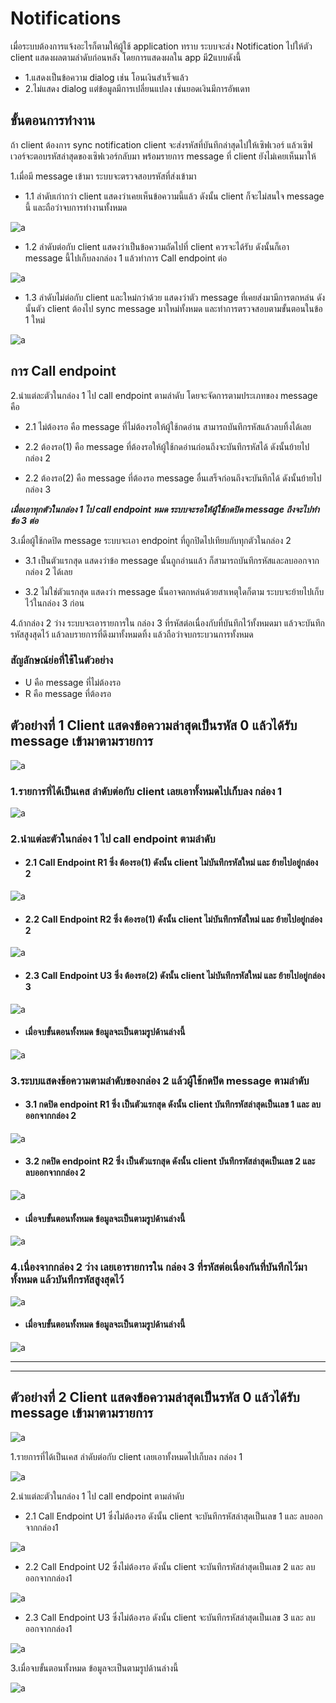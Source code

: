 # Notifications
เมื่อระบบต้องการแจ้งอะไรก็ตามให้ผู้ใช้ application ทราบ ระบบจะส่ง Notification ไปให้ตัว client แสดงผลตามลำดับก่อนหลัง โดยการแสดงผลใน app มี2แบบดังนี้
* 1.แสดงเป็นข้อความ dialog เช่น โอนเงินสำเร็จแล้ว
* 2.ไม่แสดง dialog แต่ข้อมูลมีการเปลี่ยนแปลง เช่นยอดเงินมีการอัพเดท
## ขั้นตอนการทำงาน
ถ้า client ต้องการ sync notification client จะส่งรหัสที่บันทึกล่าสุดไปให้เซิฟเวอร์ แล้วเซิฟเวอร์จะตอบรหัสล่าสุดของเซิฟเวอร์กลับมา พร้อมรายการ message ที่ client ยังไม่เคยเห็นมาให้

1.เมื่อมี message เข้ามา ระบบจะตรวจสอบรหัสที่ส่งเข้ามา

* 1.1 ลำดับเก่ากว่า client แสดงว่าเคยเห็นข้อความนี้แล้ว ดังนั้น client ก็จะไม่สนใจ message นี้ และถือว่าจบการทำงานทั้งหมด

![a](notitPlantUML/notit.png)

* 1.2 ลำดับต่อกับ client แสดงว่าเป็นข้อความถัดไปที่ client ควรจะได้รับ ดังนั้นก็เอา message นี้ไปเก็บลงกล่อง 1 แล้วทำการ Call endpoint ต่อ

![a](notitPlantUML\\simple.png)

* 1.3 ลำดับไม่ต่อกับ client และใหม่กว่าด้วย แสดงว่าตัว message ที่เคยส่งมามีการตกหล่น ดังนั้นตัว client ต้องไป sync message มาใหม่ทั้งหมด และทำการตรวจสอบตามขั้นตอนในข้อ 1 ใหม่

![a](notitPlantUML\\unsimple.png)

## การ Call endpoint
2.นำแต่ละตัวในกล่อง 1 ไป call endpoint ตามลำดับ โดยจะจัดการตามประเภทของ message คือ

* 2.1 ไม่ต้องรอ คือ message ที่ไม่ต้องรอให้ผู้ใช้กดอ่าน สามารถบันทึกรหัสแล้วลบทิ้งได้เลย

* 2.2 ต้องรอ(1) คือ message ที่ต้องรอให้ผู้ใช้กดอ่านก่อนถึงจะบันทึกรหัสได้ ดังนั้นย้ายไปกล่อง 2

* 2.2 ต้องรอ(2) คือ message ที่ต้องรอ message อื่นเสร็จก่อนถึงจะบันทึกได้ ดังนั้นย้ายไปกล่อง 3

***เมื่อเอาทุกตัวในกล่อง 1 ไป call endpoint หมด ระบบจะรอให้ผู้ใช้กดปิด message ถึงจะไปทำข้อ 3 ต่อ***

3.เมื่อผู้ใช้กดปิด message ระบบจะเอา endpoint ที่ถูกปิดไปเทียบกับทุกตัวในกล่อง 2

* 3.1 เป็นตัวแรกสุด แสดงว่าข้อ  message นั้นถูกอ่านแล้ว ก็สามารถบันทึกรหัสและลบออกจากกล่อง 2 ได้เลย

* 3.2 ไม่ใช่ตัวแรกสุด แสดงว่า message นั้นอาจตกหล่นด้วยสาเหตุใดก็ตาม ระบบจะย้ายไปเก็บไว้ในกล่อง 3 ก่อน

4.ถ้ากล่อง 2 ว่าง ระบบจะเอารายการใน กล่อง 3 ที่รหัสต่อเนื่องกับที่บันทึกไว้ทั้งหมดมา แล้วจะบันทึกรหัสสูงสุดไว้ แล้วลบรายการที่ดึงมาทั้งหมดทิ้ง แล้วถือว่าจบกระบวนการทั้งหมด

### สัญลักษณ์ย่อที่ใช้ในตัวอย่าง
* U คือ message ที่ไม่ต้องรอ
* R คือ message ที่ต้องรอ

## ตัวอย่างที่ 1 Client แสดงข้อความล่าสุดเป็นรหัส 0 แล้วได้รับ message เข้ามาตามรายการ
![a](imgs\\noti1.png)

### 1.รายการที่ได้เป็นเคส **ลำดับต่อกับ client** เลยเอาทั้งหมดไปเก็บลง **กล่อง 1**
![a](imgs\\noti2.png)

### 2.นำแต่ละตัวในกล่อง 1 ไป call endpoint ตามลำดับ
- #### 2.1 Call Endpoint **R1** ซึ่ง **ต้องรอ(1)** ดังนั้น client **ไม่บันทึกรหัสใหม่** และ **ย้ายไปอยู่กล่อง 2**
![a](imgs\\noti3.png)

- #### 2.2 Call Endpoint **R2** ซึ่ง **ต้องรอ(1)** ดังนั้น client **ไม่บันทึกรหัสใหม่** และ **ย้ายไปอยู่กล่อง 2**
![a](imgs\\noti4.png)

- #### 2.3 Call Endpoint **U3** ซึ่ง **ต้องรอ(2)** ดังนั้น client **ไม่บันทึกรหัสใหม่** และ **ย้ายไปอยู่กล่อง 3**
![a](imgs\\noti5.png)

- #### **เมื่อจบขั้นตอนทั้งหมด** ข้อมูลจะเป็นตามรูปด้านล่างนี้
![a](imgs\\noti6.png)

### 3.ระบบแสดงข้อความตามลำดับของกล่อง 2 แล้วผู้ใช้กดปิด message ตามลำดับ
- #### 3.1 กดปิด endpoint **R1** ซึ่ง **เป็นตัวแรกสุด** ดังนั้น client **บันทึกรหัสล่าสุดเป็นเลข 1** และ **ลบออกจากกล่อง 2**
![a](imgs\\noti7.png)

- #### 3.2 กดปิด endpoint **R2** ซึ่ง **เป็นตัวแรกสุด** ดังนั้น client **บันทึกรหัสล่าสุดเป็นเลข 2** และ **ลบออกจากกล่อง 2**
![a](imgs\\noti8.png)

- #### **เมื่อจบขั้นตอนทั้งหมด** ข้อมูลจะเป็นตามรูปด้านล่างนี้
![a](imgs\\noti9.png)

### 4.เนื่องจากกล่อง 2 ว่าง เลยเอารายการใน **กล่อง 3 ที่รหัสต่อเนื่องกันที่บันทึกไว้มาทั้งหมด แล้วบันทึกรหัสสูงสุดไว้**
![a](imgs\\noti10.png)

- #### **เมื่อจบขั้นตอนทั้งหมด** ข้อมูลจะเป็นตามรูปด้านล่างนี้
![a](imgs\\noti11.png)

---------
---------
## ตัวอย่างที่ 2 Client แสดงข้อความล่าสุดเป็นรหัส 0 แล้วได้รับ message เข้ามาตามรายการ

![a](imgs\\01.png)

1.รายการที่ได้เป็นเคส ลำดับต่อกับ client เลยเอาทั้งหมดไปเก็บลง กล่อง 1

![a](imgs\\02.png)

2.นำแต่ละตัวในกล่อง 1 ไป call endpoint ตามลำดับ
 * 2.1 Call Endpoint U1 ซึ่งไม่ต้องรอ ดังนั้น client จะบันทึกรหัสล่าสุดเป็นเลข 1 และ ลบออกจากกล่อง1

![a](imgs\\03.png)

* 2.2 Call Endpoint U2 ซึ่งไม่ต้องรอ ดังนั้น client จะบันทึกรหัสล่าสุดเป็นเลข 2 และ ลบออกจากกล่อง1

![a](imgs\\04.png)

* 2.3 Call Endpoint U3 ซึ่งไม่ต้องรอ ดังนั้น client จะบันทึกรหัสล่าสุดเป็นเลข 3 และ ลบออกจากกล่อง1

![a](imgs\\05.png)


3.เมื่อจบขั้นตอนทั้งหมด ข้อมูลจะเป็นตามรูปด้านล่างนี้

![a](imgs\\06.png)






